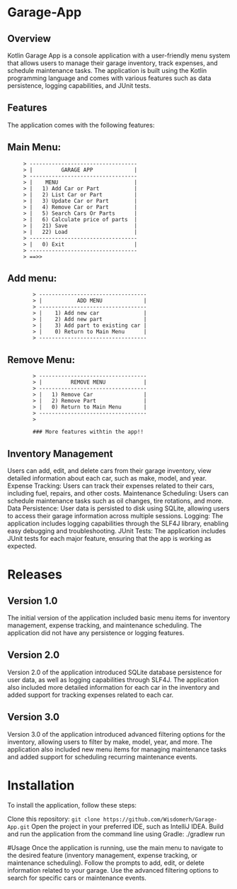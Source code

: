 # Garage-App

## Overview
Kotlin Garage App is a console application with a user-friendly menu system that allows users to manage their garage inventory, track expenses, and schedule maintenance tasks. The application is built using the Kotlin programming language and comes with various features such as data persistence, logging capabilities, and JUnit tests.

## Features
The application comes with the following features:

## Main Menu:
         > ----------------------------------
         > |         GARAGE APP             |
         > ----------------------------------
         > |    MENU                        |
         > |   1) Add Car or Part           |
         > |   2) List Car or Part          |
         > |   3) Update Car or Part        |
         > |   4) Remove Car or Part        |
         > |   5) Search Cars Or Parts      |
         > |   6) Calculate price of parts  |
         > |   21) Save                     |
         > |   22) Load                     |
         > ----------------------------------
         > |   0) Exit                      |
         > ----------------------------------
         > ==>>
         
## Add menu:
            > ----------------------------------
            > |           ADD MENU             |
            > ----------------------------------
            > |    1) Add new car              |
            > |    2) Add new part             |
            > |    3) Add part to existing car |
            > |    0) Return to Main Menu      |
            > ----------------------------------
            
## Remove Menu:
            > ----------------------------------
            > |         REMOVE MENU            |
            > ----------------------------------
            > |   1) Remove Car                |
            > |   2) Remove Part               |
            > |   0) Return to Main Menu       |
            > ----------------------------------
            > 
            
            ### More features withtin the app!!

## Inventory Management 
Users can add, edit, and delete cars from their garage inventory, view detailed information about each car, such as make, model, and year.
Expense Tracking: Users can track their expenses related to their cars, including fuel, repairs, and other costs.
Maintenance Scheduling: Users can schedule maintenance tasks such as oil changes, tire rotations, and more.
Data Persistence: User data is persisted to disk using SQLite, allowing users to access their garage information across multiple sessions.
Logging: The application includes logging capabilities through the SLF4J library, enabling easy debugging and troubleshooting.
JUnit Tests: The application includes JUnit tests for each major feature, ensuring that the app is working as expected.

# Releases
## Version 1.0
The initial version of the application included basic menu items for inventory management, expense tracking, and maintenance scheduling. The application did not have any persistence or logging features.

## Version 2.0
Version 2.0 of the application introduced SQLite database persistence for user data, as well as logging capabilities through SLF4J. The application also included more detailed information for each car in the inventory and added support for tracking expenses related to each car.

## Version 3.0
Version 3.0 of the application introduced advanced filtering options for the inventory, allowing users to filter by make, model, year, and more. The application also included new menu items for managing maintenance tasks and added support for scheduling recurring maintenance events.

# Installation
To install the application, follow these steps:

Clone this repository: `git clone https://github.com/Wisdomerh/Garage-App.git`
Open the project in your preferred IDE, such as IntelliJ IDEA.
Build and run the application from the command line using Gradle: ./gradlew run

#Usage
Once the application is running, use the main menu to navigate to the desired feature (inventory management, expense tracking, or maintenance scheduling).
Follow the prompts to add, edit, or delete information related to your garage.
Use the advanced filtering options to search for specific cars or maintenance events.
